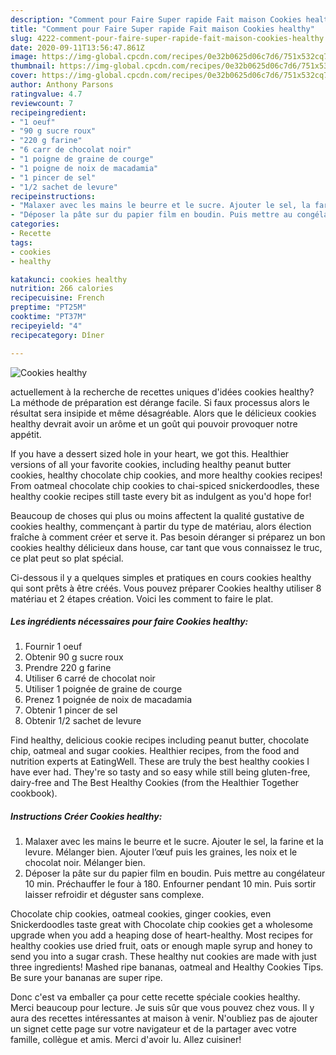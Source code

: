 ```yaml
---
description: "Comment pour Faire Super rapide Fait maison Cookies healthy"
title: "Comment pour Faire Super rapide Fait maison Cookies healthy"
slug: 4222-comment-pour-faire-super-rapide-fait-maison-cookies-healthy
date: 2020-09-11T13:56:47.861Z
image: https://img-global.cpcdn.com/recipes/0e32b0625d06c7d6/751x532cq70/cookies-healthy-photo-principale-de-la-recette.jpg
thumbnail: https://img-global.cpcdn.com/recipes/0e32b0625d06c7d6/751x532cq70/cookies-healthy-photo-principale-de-la-recette.jpg
cover: https://img-global.cpcdn.com/recipes/0e32b0625d06c7d6/751x532cq70/cookies-healthy-photo-principale-de-la-recette.jpg
author: Anthony Parsons
ratingvalue: 4.7
reviewcount: 7
recipeingredient:
- "1 oeuf"
- "90 g sucre roux"
- "220 g farine"
- "6 carr de chocolat noir"
- "1 poigne de graine de courge"
- "1 poigne de noix de macadamia"
- "1 pincer de sel"
- "1/2 sachet de levure"
recipeinstructions:
- "Malaxer avec les mains le beurre et le sucre. Ajouter le sel, la farine et la levure. Mélanger bien. Ajouter l’œuf puis les graines, les noix et le chocolat noir. Mélanger bien."
- "Déposer la pâte sur du papier film en boudin. Puis mettre au congélateur 10 min. Préchauffer le four à 180. Enfourner pendant 10 min. Puis sortir laisser refroidir et déguster sans complexe."
categories:
- Recette
tags:
- cookies
- healthy

katakunci: cookies healthy 
nutrition: 266 calories
recipecuisine: French
preptime: "PT25M"
cooktime: "PT37M"
recipeyield: "4"
recipecategory: Dîner

---
```



![Cookies healthy](https://img-global.cpcdn.com/recipes/0e32b0625d06c7d6/751x532cq70/cookies-healthy-photo-principale-de-la-recette.jpg)

actuellement à la recherche de recettes uniques d'idées cookies healthy? La méthode de préparation est dérange facile. Si faux processus alors le résultat sera insipide et même désagréable. Alors que le délicieux cookies healthy devrait avoir un arôme et un goût qui pouvoir provoquer notre appétit.

If you have a dessert sized hole in your heart, we got this. Healthier versions of all your favorite cookies, including healthy peanut butter cookies, healthy chocolate chip cookies, and more healthy cookies recipes! From oatmeal chocolate chip cookies to chai-spiced snickerdoodles, these healthy cookie recipes still taste every bit as indulgent as you&#39;d hope for!

Beaucoup de choses qui plus ou moins affectent la qualité gustative de cookies healthy, commençant à partir du type de matériau, alors élection fraîche à comment créer et serve it. Pas besoin déranger si préparez un bon cookies healthy délicieux dans house, car tant que vous connaissez le truc, ce plat peut so plat spécial.


Ci-dessous il y a quelques simples et pratiques en cours cookies healthy qui sont prêts à être créés. Vous pouvez préparer Cookies healthy utiliser 8 matériau et 2 étapes création. Voici les comment to faire le plat.

<!--inarticleads1-->

##### Les ingrédients nécessaires pour faire Cookies healthy:

1. Fournir 1 oeuf
1. Obtenir 90 g sucre roux
1. Prendre 220 g farine
1. Utiliser 6 carré de chocolat noir
1. Utiliser 1 poignée de graine de courge
1. Prenez 1 poignée de noix de macadamia
1. Obtenir 1 pincer de sel
1. Obtenir 1/2 sachet de levure


Find healthy, delicious cookie recipes including peanut butter, chocolate chip, oatmeal and sugar cookies. Healthier recipes, from the food and nutrition experts at EatingWell. These are truly the best healthy cookies I have ever had. They&#39;re so tasty and so easy while still being gluten-free, dairy-free and The Best Healthy Cookies (from the Healthier Together cookbook). 

<!--inarticleads2-->

##### Instructions Créer Cookies healthy:

1. Malaxer avec les mains le beurre et le sucre. Ajouter le sel, la farine et la levure. Mélanger bien. Ajouter l’œuf puis les graines, les noix et le chocolat noir. Mélanger bien.
1. Déposer la pâte sur du papier film en boudin. Puis mettre au congélateur 10 min. Préchauffer le four à 180. Enfourner pendant 10 min. Puis sortir laisser refroidir et déguster sans complexe.


Chocolate chip cookies, oatmeal cookies, ginger cookies, even Snickerdoodles taste great with Chocolate chip cookies get a wholesome upgrade when you add a heaping dose of heart-healthy. Most recipes for healthy cookies use dried fruit, oats or enough maple syrup and honey to send you into a sugar crash. These healthy nut cookies are made with just three ingredients! Mashed ripe bananas, oatmeal and Healthy Cookies Tips. Be sure your bananas are super ripe. 


Donc c'est va emballer ça pour cette recette spéciale cookies healthy. Merci beaucoup pour lecture. Je suis sûr que vous pouvez chez vous. Il y aura des recettes  intéressantes at maison à venir. N'oubliez pas de ajouter un signet cette page sur votre navigateur et de la partager avec votre famille, collègue et amis. Merci d'avoir lu. Allez cuisiner!
